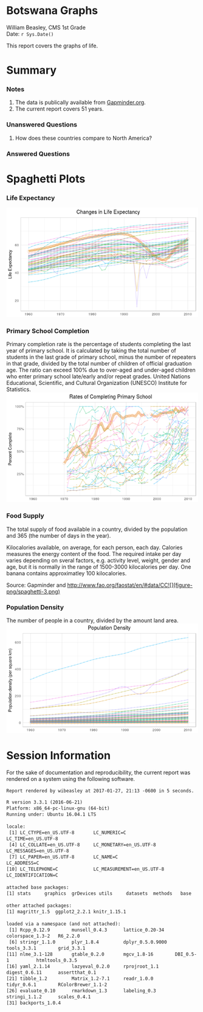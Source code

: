 # Botswana Graphs
William Beasley, CMS 1st Grade  
Date: `r Sys.Date()`  

This report covers the graphs of life.

<!--  Set the working directory to the repository's base directory; this assumes the report is nested inside of two directories.-->


<!-- Set the report-wide options, and point to the external code file. -->


<!-- Load 'sourced' R files.  Suppress the output when loading sources. --> 


<!-- Load packages, or at least verify they're available on the local machine.  Suppress the output when loading packages. --> 


<!-- Load any global functions and variables declared in the R file.  Suppress the output. --> 


<!-- Declare any global functions specific to a Rmd output.  Suppress the output. --> 


<!-- Load the datasets.   -->


<!-- Tweak the datasets.   -->


# Summary

### Notes 
1. The data is publically available from [Gapminder.org](https://www.gapminder.org/data/).
1. The current report covers 51 years.

### Unanswered Questions
1. How does these countries compare to North America?

 
### Answered Questions



# Spaghetti Plots

### Life Expectancy

![](figure-png/spaghetti-1.png)<!-- -->

### Primary School Completion

Primary completion rate is the percentage of students completing the last year of primary school. It is calculated by taking the total number of students in the last grade of primary school, minus the number of repeaters in that grade, divided by the total number of children of official graduation age. The ratio can exceed 100% due to over-aged and under-aged children who enter primary school late/early and/or repeat grades. United Nations Educational, Scientific, and Cultural Organization (UNESCO) Institute for Statistics.![](figure-png/spaghetti-2.png)<!-- -->

### Food Supply

The total supply of food available in a country, divided by the population and 365 (the number of days in the year).

Kilocalories available, on average, for each person, each day. Calories measures the energy content of the food. The required intake per day varies depending on sveral factors, e.g. activity level, weight, gender and age, but it is normally in the range of 1500-3000 kilocalories per day. One banana contains approximatley 100 kilocalories.

Source: Gapminder and http://www.fao.org/faostat/en/#data/CC![](figure-png/spaghetti-3.png)<!-- -->

### Population Density

The number of people in a country, divided by the amount land area.![](figure-png/spaghetti-4.png)<!-- -->


# Session Information
For the sake of documentation and reproducibility, the current report was rendered on a system using the following software.

```
Report rendered by wibeasley at 2017-01-27, 21:13 -0600 in 5 seconds.
```

```
R version 3.3.1 (2016-06-21)
Platform: x86_64-pc-linux-gnu (64-bit)
Running under: Ubuntu 16.04.1 LTS

locale:
 [1] LC_CTYPE=en_US.UTF-8       LC_NUMERIC=C               LC_TIME=en_US.UTF-8       
 [4] LC_COLLATE=en_US.UTF-8     LC_MONETARY=en_US.UTF-8    LC_MESSAGES=en_US.UTF-8   
 [7] LC_PAPER=en_US.UTF-8       LC_NAME=C                  LC_ADDRESS=C              
[10] LC_TELEPHONE=C             LC_MEASUREMENT=en_US.UTF-8 LC_IDENTIFICATION=C       

attached base packages:
[1] stats     graphics  grDevices utils     datasets  methods   base     

other attached packages:
[1] magrittr_1.5  ggplot2_2.2.1 knitr_1.15.1 

loaded via a namespace (and not attached):
 [1] Rcpp_0.12.9        munsell_0.4.3      lattice_0.20-34    colorspace_1.3-2   R6_2.2.0          
 [6] stringr_1.1.0      plyr_1.8.4         dplyr_0.5.0.9000   tools_3.3.1        grid_3.3.1        
[11] nlme_3.1-128       gtable_0.2.0       mgcv_1.8-16        DBI_0.5-1          htmltools_0.3.5   
[16] yaml_2.1.14        lazyeval_0.2.0     rprojroot_1.1      digest_0.6.11      assertthat_0.1    
[21] tibble_1.2         Matrix_1.2-7.1     readr_1.0.0        tidyr_0.6.1        RColorBrewer_1.1-2
[26] evaluate_0.10      rmarkdown_1.3      labeling_0.3       stringi_1.1.2      scales_0.4.1      
[31] backports_1.0.4   
```
